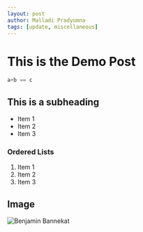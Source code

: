 ```yaml
---
layout: post
author: Malladi Pradyumna
tags: [update, miscellaneous]
---
```


# This is the Demo Post

```python
a+b == c
```

## This is a subheading

- Item 1
- Item 2
- Item 3

### Ordered Lists

1. Item 1
2. Item 2
3. Item 3

## Image

![Benjamin Bannekat](https://octodex.github.com/images/bannekat.png)